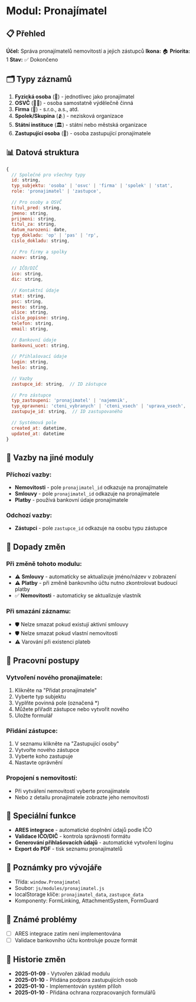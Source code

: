 # Modul: Pronajímatel

## 📋 Přehled
**Účel:** Správa pronajímatelů nemovitostí a jejich zástupců
**Ikona:** 🏠
**Priorita:** 1
**Stav:** ✅ Dokončeno

## 🗂️ Typy záznamů
1. **Fyzická osoba** (👤) - jednotlivec jako pronajímatel
2. **OSVČ** (🧑‍💼) - osoba samostatně výdělečně činná
3. **Firma** (🏢) - s.r.o., a.s., atd.
4. **Spolek/Skupina** (🫂) - nezisková organizace
5. **Státní instituce** (🏛️) - státní nebo městská organizace
6. **Zastupující osoba** (🤝) - osoba zastupující pronajímatele

## 📊 Datová struktura
```javascript
{
  // Společné pro všechny typy
  id: string,
  typ_subjektu: 'osoba' | 'osvc' | 'firma' | 'spolek' | 'stat',
  role: 'pronajimatel' | 'zastupce',
  
  // Pro osoby a OSVČ
  titul_pred: string,
  jmeno: string,
  prijmeni: string,
  titul_za: string,
  datum_narozeni: date,
  typ_dokladu: 'op' | 'pas' | 'rp',
  cislo_dokladu: string,
  
  // Pro firmy a spolky
  nazev: string,
  
  // IČO/DIČ
  ico: string,
  dic: string,
  
  // Kontaktní údaje
  stat: string,
  psc: string,
  mesto: string,
  ulice: string,
  cislo_popisne: string,
  telefon: string,
  email: string,
  
  // Bankovní údaje
  bankovni_ucet: string,
  
  // Přihlašovací údaje
  login: string,
  heslo: string,
  
  // Vazby
  zastupce_id: string,  // ID zástupce
  
  // Pro zástupce
  typ_zastoupeni: 'pronajimatel' | 'najemnik',
  typ_opravneni: 'cteni_vybranych' | 'cteni_vsech' | 'uprava_vsech',
  zastupuje_id: string,  // ID zastupovaného
  
  // Systémová pole
  created_at: datetime,
  updated_at: datetime
}
```

## 🔗 Vazby na jiné moduly
### Příchozí vazby:
- **Nemovitosti** - pole `pronajimatel_id` odkazuje na pronajímatele
- **Smlouvy** - pole `pronajimatel_id` odkazuje na pronajímatele
- **Platby** - používá bankovní údaje pronajímatele

### Odchozí vazby:
- **Zástupci** - pole `zastupce_id` odkazuje na osobu typu zástupce

## 🔄 Dopady změn
### Při změně tohoto modulu:
- ⚠️ **Smlouvy** - automaticky se aktualizuje jméno/název v zobrazení
- ⚠️ **Platby** - při změně bankovního účtu nutno zkontrolovat budoucí platby
- ✅ **Nemovitosti** - automaticky se aktualizuje vlastník

### Při smazání záznamu:
- 🛡️ Nelze smazat pokud existují aktivní smlouvy
- 🛡️ Nelze smazat pokud vlastní nemovitosti
- ⚠️ Varování při existenci plateb

## 💼 Pracovní postupy
### Vytvoření nového pronajímatele:
1. Klikněte na "Přidat pronajímatele"
2. Vyberte typ subjektu
3. Vyplňte povinná pole (označená *)
4. Můžete přiřadit zástupce nebo vytvořit nového
5. Uložte formulář

### Přidání zástupce:
1. V seznamu klikněte na "Zastupující osoby"
2. Vytvořte nového zástupce
3. Vyberte koho zastupuje
4. Nastavte oprávnění

### Propojení s nemovitostí:
- Při vytváření nemovitosti vyberte pronajímatele
- Nebo z detailu pronajímatele zobrazte jeho nemovitosti

## 🔧 Speciální funkce
- **ARES integrace** - automatické doplnění údajů podle IČO
- **Validace IČO/DIČ** - kontrola správnosti formátu
- **Generování přihlašovacích údajů** - automatické vytvoření loginu
- **Export do PDF** - tisk seznamu pronajímatelů

## 📝 Poznámky pro vývojáře
- Třída: `window.Pronajimatel`
- Soubor: `js/modules/pronajimatel.js`
- localStorage klíče: `pronajimatel_data`, `zastupce_data`
- Komponenty: FormLinking, AttachmentSystem, FormGuard

## 🐛 Známé problémy
- [ ] ARES integrace zatím není implementována
- [ ] Validace bankovního účtu kontroluje pouze formát

## 📅 Historie změn
- **2025-01-09** - Vytvořen základ modulu
- **2025-01-10** - Přidána podpora zastupujících osob
- **2025-01-10** - Implementován systém příloh
- **2025-01-10** - Přidána ochrana rozpracovaných formulářů
